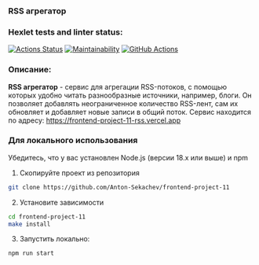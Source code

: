 ### RSS агрегатор

### Hexlet tests and linter status:
[![Actions Status](https://github.com/Anton-Sekachev/frontend-project-11/actions/workflows/hexlet-check.yml/badge.svg)](https://github.com/Anton-Sekachev/frontend-project-11/actions)
[![Maintainability](https://api.codeclimate.com/v1/badges/c26e574976e2e0413389/maintainability)](https://codeclimate.com/github/Anton-Sekachev/frontend-project-11/maintainability)
[![GitHub Actions](https://github.com/Anton-Sekachev/frontend-project-11/actions/workflows/workflow.yml/badge.svg)](https://github.com/Anton-Sekachev/frontend-project-11/actions/workflows/workflow.yml)

### Описание:
**RSS агрегатор** - сервис для агрегации RSS-потоков, с помощью которых удобно читать разнообразные источники, например, блоги. Он позволяет добавлять неограниченное количество RSS-лент, сам их обновляет и добавляет новые записи в общий поток.
Сервис находится по адресу: https://frontend-project-11-rss.vercel.app

### Для локального использования

Убедитесь, что у вас установлен Node.js (версии 18.х или выше) и npm

1. Скопируйте проект из репозитория

```bash
git clone https://github.com/Anton-Sekachev/frontend-project-11
```

2. Установите зависимости

```bash
cd frontend-project-11
make install
```

3. Запустить локально:

```bash
npm run start
```